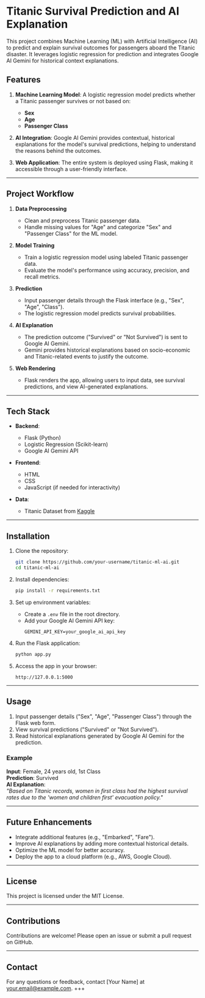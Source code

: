 
# Titanic Survival Prediction and AI Explanation

This project combines Machine Learning (ML) with Artificial Intelligence (AI) to predict and explain survival outcomes for passengers aboard the Titanic disaster. It leverages logistic regression for prediction and integrates Google AI Gemini for historical context explanations.

## Features

1. **Machine Learning Model**: A logistic regression model predicts whether a Titanic passenger survives or not based on:
   - **Sex**
   - **Age**
   - **Passenger Class**

2. **AI Integration**: Google AI Gemini provides contextual, historical explanations for the model's survival predictions, helping to understand the reasons behind the outcomes.

3. **Web Application**: The entire system is deployed using Flask, making it accessible through a user-friendly interface.

---

## Project Workflow

1. **Data Preprocessing**
   - Clean and preprocess Titanic passenger data.
   - Handle missing values for "Age" and categorize "Sex" and "Passenger Class" for the ML model.

2. **Model Training**
   - Train a logistic regression model using labeled Titanic passenger data.
   - Evaluate the model's performance using accuracy, precision, and recall metrics.

3. **Prediction**
   - Input passenger details through the Flask interface (e.g., "Sex", "Age", "Class").
   - The logistic regression model predicts survival probabilities.

4. **AI Explanation**
   - The prediction outcome ("Survived" or "Not Survived") is sent to Google AI Gemini.
   - Gemini provides historical explanations based on socio-economic and Titanic-related events to justify the outcome.

5. **Web Rendering**
   - Flask renders the app, allowing users to input data, see survival predictions, and view AI-generated explanations.

---

## Tech Stack

- **Backend**:
  - Flask (Python)
  - Logistic Regression (Scikit-learn)
  - Google AI Gemini API

- **Frontend**:
  - HTML
  - CSS
  - JavaScript (if needed for interactivity)

- **Data**:
  - Titanic Dataset from [Kaggle](https://www.kaggle.com/c/titanic/data)

---

## Installation

1. Clone the repository:
   ```bash
   git clone https://github.com/your-username/titanic-ml-ai.git
   cd titanic-ml-ai
   ```

2. Install dependencies:
   ```bash
   pip install -r requirements.txt
   ```

3. Set up environment variables:
   - Create a `.env` file in the root directory.
   - Add your Google AI Gemini API key:
     ```
     GEMINI_API_KEY=your_google_ai_api_key
     ```

4. Run the Flask application:
   ```bash
   python app.py
   ```

5. Access the app in your browser:
   ```
   http://127.0.0.1:5000
   ```

---

## Usage

1. Input passenger details ("Sex", "Age", "Passenger Class") through the Flask web form.
2. View survival predictions ("Survived" or "Not Survived").
3. Read historical explanations generated by Google AI Gemini for the prediction.

### Example

**Input**: Female, 24 years old, 1st Class  
**Prediction**: Survived  
**AI Explanation**:  
*"Based on Titanic records, women in first class had the highest survival rates due to the 'women and children first' evacuation policy."*

---

## Future Enhancements

- Integrate additional features (e.g., "Embarked", "Fare").
- Improve AI explanations by adding more contextual historical details.
- Optimize the ML model for better accuracy.
- Deploy the app to a cloud platform (e.g., AWS, Google Cloud).

---

## License

This project is licensed under the MIT License.

---

## Contributions

Contributions are welcome! Please open an issue or submit a pull request on GitHub.

---

## Contact

For any questions or feedback, contact [Your Name] at your.email@example.com.
+++
